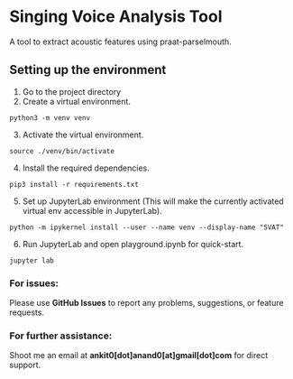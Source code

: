 # Singing Voice Analysis Tool
A tool to extract acoustic features using praat-parselmouth.

## Setting up the environment
1. Go to the project directory
2. Create a virtual environment.
```
python3 -m venv venv
```
3. Activate the virtual environment.
```
source ./venv/bin/activate
```
4. Install the required dependencies.
```
pip3 install -r requirements.txt
```
5. Set up JupyterLab environment (This will make the currently activated virtual env accessible in JupyterLab).
```
python -m ipykernel install --user --name venv --display-name "SVAT"
```
6. Run JupyterLab and open playground.ipynb for quick-start.
```
jupyter lab
```

### For issues:
Please use **GitHub Issues** to report any problems, suggestions, or feature requests.  

### For further assistance:  
Shoot me an email at **ankit0[dot]anand0[at]gmail[dot]com** for direct support.  
